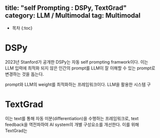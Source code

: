 
title: "self Prompting : DSPy, TextGrad"
category: LLM / Multimodal
tag: Multimodal
---







* 목차
{:toc}










# DSPy

2023년 Stanford가 공개한 DSPy는 자동 self prompting framwork이다. 이는 LLM 입력에 최적화 되지 않은 인간의 prompt를 LLM이 잘 이해할 수 있는 prompt로 변경하는 것을 돕는다. 

prompt와 LLM의 weight를 최적화하는 프레임워크이다. LLM을 활용한 시스템 구

# TextGrad

이는 text를 통해 자동 미분(differentiation)을 수행하는 프레임워크로, text feedback을 역전파하여 AI system의 개별 구성요소를 개선한다. 이를 위해 TextGrad는 

